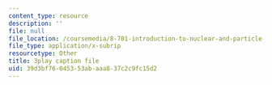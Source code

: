 ```yaml
---
content_type: resource
description: ''
file: null
file_location: /coursemedia/8-701-introduction-to-nuclear-and-particle-physics-fall-2020/39d3bf76045353abaaa837c2c9fc15d2_I5yQgNyBYb8.vtt
file_type: application/x-subrip
resourcetype: Other
title: 3play caption file
uid: 39d3bf76-0453-53ab-aaa8-37c2c9fc15d2
---
```

